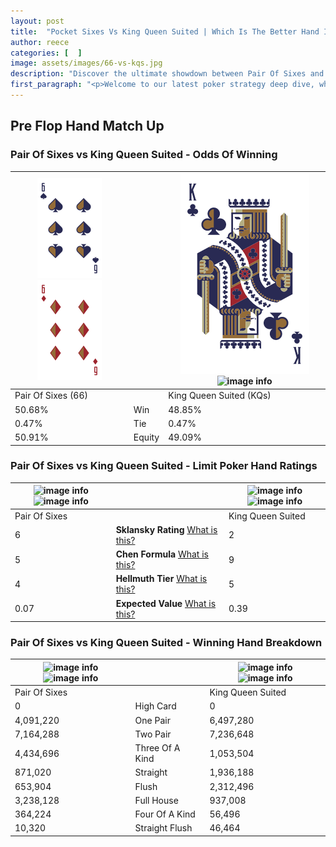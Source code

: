 ```yaml
---
layout: post
title:  "Pocket Sixes Vs King Queen Suited | Which Is The Better Hand In Poker? A Complete Guide"
author: reece
categories: [  ]
image: assets/images/66-vs-kqs.jpg
description: "Discover the ultimate showdown between Pair Of Sixes and King Queen Suited in poker! Uncover the odds, strategies, and scenarios where one hand triumphs over the other. Get ready to up your poker game with this thrilling analysis."
first_paragraph: "<p>Welcome to our latest poker strategy deep dive, where we're pitting two distinct hands against each other in a high-stakes showdown: Pair Of Sixes vs King Queen Suited.</p><p>In the dynamic world of poker, every decision counts, and knowing which hand holds the upper hand is key to your success at the table.</p><p>In this article, we'll dissect these two hands, explore the scenarios where one dominates the other, and equip you with the knowledge to make strategic choices that can tip the odds in your favor.</p><p>Get ready to unravel the intriguing dynamics of these poker hands and elevate your game to new heights.</p>"
---
```




[comment]: # (sp0)

## Pre Flop Hand Match Up

<div class="table hand-ratings" markdown="1"> 



### Pair Of Sixes vs King Queen Suited - Odds Of Winning


    
| ![image info](assets/images/hand1/6.png) ![image info](assets/images/hand1/6o.png) |  | ![image info](assets/images/hand2/k.png) ![image info](assets/images/hand2/qs.png) |
| -------- | -------- | -------- |
| Pair Of Sixes (66) |  | King Queen Suited (KQs) |
| 50.68% | Win | 48.85% |
| 0.47% | Tie | 0.47% |
| 50.91% | Equity | 49.09% |




[comment]: # (sp1)



### Pair Of Sixes vs King Queen Suited - Limit Poker Hand Ratings


    
| ![image info](https://www.riverpairs.com/assets/images/hand1/6.png) ![image info](https://www.riverpairs.com/assets/images/hand1/6o.png) |  | ![image info](https://www.riverpairs.com/assets/images/hand2/k.png) ![image info](https://www.riverpairs.com/assets/images/hand2/qs.png) |
| -------- | -------- | -------- |
| Pair Of Sixes |  | King Queen Suited |
| 6 | **Sklansky Rating** [What is this?](/sklansky-rating-explained) | 2 |
| 5 | **Chen Formula** [What is this?](/chen-formula-explained) | 9 |
| 4 | **Hellmuth Tier** [What is this?](/Hellmuth-tier-explained) | 5 |
| 0.07 | **Expected Value** [What is this?](/expected-value-explained) | 0.39 |




[comment]: # (sp2)



### Pair Of Sixes vs King Queen Suited - Winning Hand Breakdown


    
| ![image info](https://www.riverpairs.com/assets/images/hand1/6.png) ![image info](https://www.riverpairs.com/assets/images/hand1/6o.png) |  | ![image info](https://www.riverpairs.com/assets/images/hand2/k.png) ![image info](https://www.riverpairs.com/assets/images/hand2/qs.png) |
| -------- | -------- | -------- |
| Pair Of Sixes |  | King Queen Suited |
| 0 | High Card | 0 |
| 4,091,220 | One Pair | 6,497,280 |
| 7,164,288 | Two Pair | 7,236,648 |
| 4,434,696 | Three Of A Kind | 1,053,504 |
| 871,020 | Straight | 1,936,188 |
| 653,904 | Flush | 2,312,496 |
| 3,238,128 | Full House | 937,008 |
| 364,224 | Four Of A Kind | 56,496 |
| 10,320 | Straight Flush | 46,464 |




[comment]: # (sp3)



</div>

[comment]: # (sp4)



[comment]: # (sp5)


